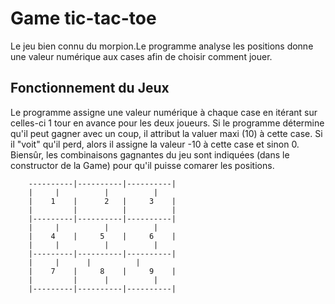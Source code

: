 # Game tic-tac-toe 

Le jeu bien connu du morpion.Le programme analyse les positions donne une valeur numérique aux cases afin de choisir comment jouer.

## Fonctionnement du Jeux 
                                         
Le programme assigne une valeur numérique à chaque case en itérant sur celles-ci 1 tour en avance pour les deux joueurs. Si le programme détermine qu'il peut gagner avec un coup, il attribut la valuer maxi (10) à cette case. Si il "voit" qu'il perd, alors il assigne la valeur -10 à cette case et sinon 0. Biensûr, les combinaisons gagnantes du jeu sont indiquées (dans le constructor de la Game) pour qu'il puisse comarer les positions.

        ----------|----------|----------|
        |	  |          |          |
        |    1    |      2   |     3 	|             
        |         |          |          |                      
        |---------|----------|----------|
        | 	  |          |          |
        |    4    |     5    |     6    |   	 
        |	  |          |          |
        |---------|----------|----------|
        |	  |	     |	        |
        |    7    | 	8    |     9    | 				
        |         |	     |	        |
        |---------|----------|----------|




      